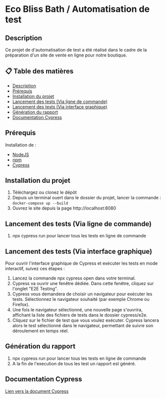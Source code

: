 # Eco Bliss Bath / Automatisation de test

## Description

Ce projet de d'automatisation de test a été réalisé dans le cadre de la préparation d'un site de vente en ligne pour notre boutique.

## 📋 Table des matières

- [Description](#Description)
- [Prérequis](#prérequis)
- [Installation du projet](#installation-du-projet)
- [Lancement des tests (Via ligne de commande)](#lancement-des-tests-via-ligne-de-commande)
- [Lancement des tests (Via interface graphique)](#lancement-des-tests-via-interface-graphique)
- [Génération du rapport](#génération-du-rapport)
- [Documentation Cypress](#documentation-cypress)

## Prérequis

Installation de :

- [NodeJS](https://nodejs.org/en/learn/getting-started/introduction-to-nodejs)
- [npm](https://docs.npmjs.com/about-npm)
- [Cypress](https://www.cypress.io/)

## Installation du projet

1. Téléchargez ou clonez le dépôt
2. Depuis un terminal ouert dans le dossier du projet, lancer la commande : `docker-compose up --build`
3. Ouvrez le site depuis la page http://localhost:8080

## Lancement des tests (Via ligne de commande)

1. npx cypress run pour lancer tous les tests en ligne de commande

## Lancement des tests (Via interface graphique)

Pour ouvrir l'interface graphique de Cypress et exécuter les tests en mode interactif, suivez ces étapes :

1. Lancez la commande npx cypress open dans votre terminal.
2. Cypress va ouvrir une fenêtre dédiée. Dans cette fenêtre, cliquez sur l'onglet "E2E Testing".
3. Cypress vous demandera de choisir un navigateur pour exécuter les tests. Sélectionnez le navigateur souhaité (par exemple Chrome ou Firefox).
4. Une fois le navigateur sélectionné, une nouvelle page s'ouvrira, affichant la liste des fichiers de tests dans le dossier cypress/e2e.
5. Cliquez sur le fichier de test que vous voulez exécuter. Cypress lancera alors le test sélectionné dans le navigateur, permettant de suivre son déroulement en temps réel.

## Génération du rapport

1. npx cypress run pour lancer tous les tests en ligne de commande
2. A la fin de l'execution de tous les test un rapport est généré.

## Documentation Cypress

[Lien vers la document Cypress](https://www.cypress.io/)
